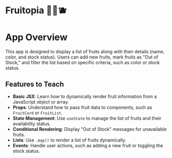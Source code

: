 #  Fruitopia 🍓🍇🫐

# App Overview

This app is designed to display a list of fruits along with their details (name, color, and stock status). Users can add new fruits, mark fruits as "Out of Stock," and filter the list based on specific criteria, such as color or stock status.

## Features to Teach

- **Basic JSX**: Learn how to dynamically render fruit information from a JavaScript object or array.
- **Props**: Understand how to pass fruit data to components, such as `FruitCard` or `FruitList`.
- **State Management**: Use `useState` to manage the list of fruits and their availability status.
- **Conditional Rendering**: Display "Out of Stock" messages for unavailable fruits.
- **Lists**: Use `.map()` to render a list of fruits dynamically.
- **Events**: Handle user actions, such as adding a new fruit or toggling the stock status.
